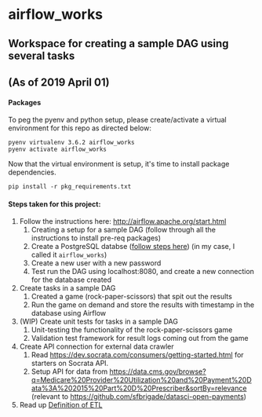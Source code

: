 # airflow_works

## Workspace for creating a sample DAG using several tasks
## (As of 2019 April 01)

#### Packages

To peg the pyenv and python setup, please create/activate a virtual environment for this repo as directed below:
```
pyenv virtualenv 3.6.2 airflow_works
pyenv activate airflow_works
```
Now that the virtual environment is setup, it's time to install package dependencies.
```
pip install -r pkg_requirements.txt
```

#### Steps taken for this project: 

1. Follow the instructions here: http://airflow.apache.org/start.html
    1. Creating a setup for a sample DAG (follow through all the instructions to install pre-req packages)
    2. Create a PostgreSQL databse ([follow steps here](https://www.codementor.io/engineerapart/getting-started-with-postgresql-on-mac-osx-are8jcopb)) (in my case, I called it `airflow_works`)
    3. Create a new user with a new password
    4. Test run the DAG using localhost:8080, and create a new connection for the database created
2. Create tasks in a sample DAG
    1. Created a game (rock-paper-scissors) that spit out the results
    2. Run the game on demand and store the results with timestamp in the database using Airflow
3. (WIP) Create unit tests for tasks in a sample DAG
    1. Unit-testing the functionality of the rock-paper-scissors game
    2. Validation test framework for result logs coming out from the game
4. Create API connection for external data crawler
    1. Read https://dev.socrata.com/consumers/getting-started.html for starters on Socrata API.
    2. Setup API for data from https://data.cms.gov/browse?q=Medicare%20Provider%20Utilization%20and%20Payment%20Data%3A%202015%20Part%20D%20Prescriber&sortBy=relevance (relevant to https://github.com/sfbrigade/datasci-open-payments)
5. Read up [Definition of ETL](https://databricks.com/glossary/extract-transform-load)

